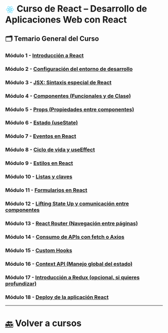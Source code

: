 # <img src="https://raw.githubusercontent.com/github/explore/main/topics/react/react.png" alt="React Logo" width="30" style="vertical-align: middle;"/> Curso de React – Desarrollo de Aplicaciones Web con React

## 🗂️ Temario General del Curso



### Módulo 1 - [Introducción a React ](./Módulo_1:_Introducción_a_React/Modulo_1.md)
### Módulo 2 - [Configuración del entorno de desarrollo ](./Modulo_2:_Configuración_del_entorno_de_desarrollo/Modulo_2.md) 
### Módulo 3 - [JSX: Sintaxis especial de React](./Modulo_3:_JSX_Sintaxis_especial_de_React/Modulo_3.md)  
### Módulo 4 - [Componentes (Funcionales y de Clase)](./Modulo_4:_Componentes_(Funcionales_y_de_Clase)/Modulo_4.md)
### Módulo 5 - [Props (Propiedades entre componentes)](./Modulo_5:_Props_(Propiedades_entre_componentes)/Modulo_5.md)
### Módulo 6 - [Estado (useState)](./Modulo_6:_Estado_con_useState/Modulo_6.md)
### Módulo 7 - [Eventos en React](./Modulo_7:_Eventos_en_React/Modulo_7.md)
### Módulo 8 - [Ciclo de vida y useEffect](./Modulo_8:_useEffect_–_Ciclo_de_vida_y_efectos_secundarios/Modulo_8.md) 
### Módulo 9 - [Estilos en React](./Modulo_9:_Estilos_en_React/Modulo_9.md)
### Módulo 10 - [Listas y claves](./Modulo_10:_Listas_y_Claves/Modulo_10.md)
### Módulo 11 - [Formularios en React](./Modulo_11:_Formularios_en_React/Modulo_11.md)
### Módulo 12 - [Lifting State Up y comunicación entre componentes](./Modulo_12:_Lifting_State_Up_y_comunicación_entre_componentes/Modulo_12.md)
### Módulo 13 - [React Router (Navegación entre páginas)](./Modulo_13:_React_Router_–_Navegación_entre_páginas/Modulo_13.md)
### Módulo 14 - [Consumo de APIs con fetch o Axios](./Modulo_14:_Consumo_de_APIs_con_fetch_o_Axios/Modulo_14.md)
### Módulo 15 - [Custom Hooks](./Modulo_15:_Custom_Hooks/Modulo_15.md)
### Módulo 16 - [Context API (Manejo global del estado)](./Modulo_16:_Context_API_–_Manejo_global_del_estado/Modulo16.md)
### Módulo 17 - [Introducción a Redux (opcional, si quieres profundizar)](./Modulo_17:_Introducción_a_Redux/Modulo17.md)
### Módulo 18 - [Deploy de la aplicación React](./Modulo_18:_Deploy_de_la_aplicación_React/Modulo_18.md)

---

#  [🔙](../README.md) Volver a cursos



